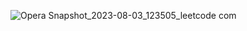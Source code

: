 ![Opera Snapshot_2023-08-03_123505_leetcode com](https://github.com/ZixHD/LeetCode/assets/113049970/c1e5a24a-280e-4495-b03d-1b25c3793153)
